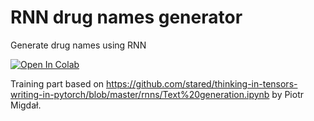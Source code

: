 # RNN drug names generator
Generate drug names using RNN

[![Open In Colab](https://colab.research.google.com/assets/colab-badge.svg)](https://colab.research.google.com/github/jwolosiuk/rnn_drug_names_generator/blob/master/demo-notebook.ipynb)

Training part based on https://github.com/stared/thinking-in-tensors-writing-in-pytorch/blob/master/rnns/Text%20generation.ipynb by Piotr Migdał.